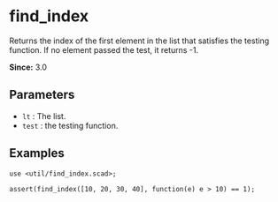 # find_index

Returns the index of the first element in the list that satisfies the testing function. If no element passed the test, it returns -1.

**Since:** 3.0

## Parameters

- `lt` : The list.
- `test` : the testing function.

## Examples

    use <util/find_index.scad>;
    
    assert(find_index([10, 20, 30, 40], function(e) e > 10) == 1);